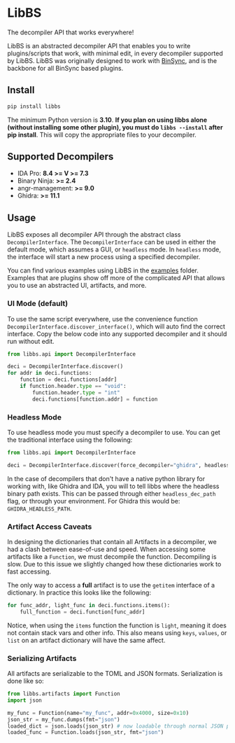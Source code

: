 # LibBS
The decompiler API that works everywhere!

LibBS is an abstracted decompiler API that enables you to write plugins/scripts that work, with minimal edit, 
in every decompiler supported by LibBS. LibBS was originally designed to work with [BinSync](https://binsync.net), and is the backbone
for all BinSync based plugins.

## Install
```bash
pip install libbs
```

The minimum Python version is **3.10**. **If you plan on using libbs alone (without installing some other plugin), 
you must do `libbs --install` after pip install**. This will copy the appropriate files to your decompiler. 

## Supported Decompilers
- IDA Pro: **8.4 >= V >= 7.3**
- Binary Ninja: **>= 2.4**
- angr-management: **>= 9.0**
- Ghidra: **>= 11.1**

## Usage
LibBS exposes all decompiler API through the abstract class `DecompilerInterface`. The `DecompilerInterface` 
can be used in either the default mode, which assumes a GUI, or `headless` mode. In `headless` mode, the interface will 
start a new process using a specified decompiler.

You can find various examples using LibBS in the [examples](./examples) folder. Examples that are plugins show off
more of the complicated API that allows you to use an abstracted UI, artifacts, and more. 

### UI Mode (default)
To use the same script everywhere, use the convenience function `DecompilerInterface.discover_interface()`, which will
auto find the correct interface. Copy the below code into any supported decompiler and it should run without edit.

```python
from libbs.api import DecompilerInterface

deci = DecompilerInterface.discover()
for addr in deci.functions:
    function = deci.functions[addr]
    if function.header.type == "void":
        function.header.type = "int"
        deci.functions[function.addr] = function
```

### Headless Mode 
To use headless mode you must specify a decompiler to use. You can get the traditional interface using the following:

```python 
from libbs.api import DecompilerInterface

deci = DecompilerInterface.discover(force_decompiler="ghidra", headless=True)
```

In the case of decompilers that don't have a native python library for working with, like Ghidra and IDA, you will to 
tell libbs where the headless binary path exists. This can be passed through either `headless_dec_path` flag, or
through your environment. For Ghidra this would be: `GHIDRA_HEADLESS_PATH`.


### Artifact Access Caveats
In designing the dictionaries that contain all Artifacts in a decompiler, we had a clash between ease-of-use and speed. 
When accessing some artifacts like a `Function`, we must decompile the function. Decompiling is slow. Due to this issue
we slightly changed how these dictionaries work to fast accessing. 

The only way to access a **full** artifact is to use the `getitem` interface of a dictionary. In practice this 
looks like the following:
```python
for func_addr, light_func in deci.functions.items():
    full_function = deci.function[func_addr]
```

Notice, when using the `items` function the function is `light`, meaning it does not contain stack vars and other 
info. This also means using `keys`, `values`, or `list` on an artifact dictionary will have the same affect. 

### Serializing Artifacts
All artifacts are serializable to the TOML and JSON formats. Serialization is done like so:
```python
from libbs.artifacts import Function
import json

my_func = Function(name="my_func", addr=0x4000, size=0x10)
json_str = my_func.dumps(fmt="json")
loaded_dict = json.loads(json_str) # now loadable through normal JSON parsing
loaded_func = Function.loads(json_str, fmt="json")
```
